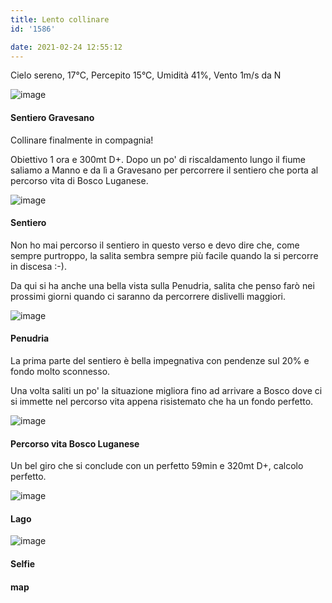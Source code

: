 ```yaml
---
title: Lento collinare
id: '1586'

date: 2021-02-24 12:55:12
---
```


Cielo sereno, 17°C, Percepito 15°C, Umidità 41%, Vento 1m/s da N

![image](/images/2021/08/IMG_3536_hud6c22ee33d26e8e02e92d75d9bb5f01c_472460_700x0_resize_q75_box.jpg)

#### Sentiero Gravesano

Collinare finalmente in compagnia!

Obiettivo 1 ora e 300mt D+. Dopo un po' di riscaldamento lungo il fiume saliamo a Manno e da lì a Gravesano per percorrere il sentiero che porta al percorso vita di Bosco Luganese.

![image](/images/2021/08/IMG_3539_hubfc937a91a1e07c58630f549dc71c760_511685_700x0_resize_q75_box.jpg)

#### Sentiero

Non ho mai percorso il sentiero in questo verso e devo dire che, come sempre purtroppo, la salita sembra sempre più facile quando la si percorre in discesa :-).

Da qui si ha anche una bella vista sulla Penudria, salita che penso farò nei prossimi giorni quando ci saranno da percorrere dislivelli maggiori.

![image](/images/2021/08/IMG_3537_hud032a041a084388eed31aee6dc710ae6_421178_700x0_resize_q75_box.jpg)

#### Penudria

La prima parte del sentiero è bella impegnativa con pendenze sul 20% e fondo molto sconnesso.

Una volta saliti un po' la situazione migliora fino ad arrivare a Bosco dove ci si immette nel percorso vita appena risistemato che ha un fondo perfetto.

![image](/images/2021/08/IMG_3541_hu8d5ebef13ec529935457c3175c4aa573_511985_700x0_resize_q75_box.jpg)

#### Percorso vita Bosco Luganese

Un bel giro che si conclude con un perfetto 59min e 320mt D+, calcolo perfetto.

![image](/images/2021/08/IMG_3542_hu2a70384058dfb9e6b82c08a529667fa8_217112_700x0_resize_q75_box.jpg)

#### Lago

![image](/images/2021/08/IMG_3544_hu886c2cca74eb2f5346ef70a736aac091_348016_700x0_resize_q75_box.jpg)

#### Selfie

<!-- ![image](/images/2021/08/20210224-activity-map_hu1104d02118b776e2b2d08276c7fb7a8a_74697_700x0_resize_box_3.png) -->

#### map

